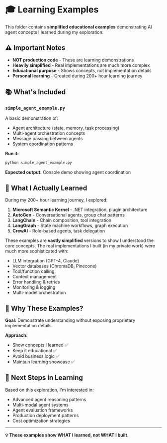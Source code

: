 # 🎓 Learning Examples

This folder contains **simplified educational examples** demonstrating AI agent concepts I learned during my exploration.

## ⚠️ Important Notes

- **NOT production code** - These are learning demonstrations
- **Heavily simplified** - Real implementations are much more complex
- **Educational purpose** - Shows concepts, not implementation details
- **Personal learning** - Created during 200+ hour learning journey

## 📚 What's Included

### `simple_agent_example.py`
A basic demonstration of:
- Agent architecture (state, memory, task processing)
- Multi-agent orchestration concepts
- Message passing between agents
- System coordination patterns

**Run it:**
```bash
python simple_agent_example.py
```

**Expected output:** Console demo showing agent coordination

## 🧠 What I Actually Learned

During my 200+ hour learning journey, I explored:

1. **Microsoft Semantic Kernel** - .NET integration, plugin architecture
2. **AutoGen** - Conversational agents, group chat patterns
3. **LangChain** - Chain composition, tool integration
4. **LangGraph** - State machine workflows, graph execution
5. **CrewAI** - Role-based agents, task delegation

These examples are **vastly simplified** versions to show I understood the core concepts. The real implementations I built (in my private work) were much more sophisticated with:
- LLM integration (GPT-4, Claude)
- Vector databases (ChromaDB, Pinecone)
- Tool/function calling
- Context management
- Error handling & retries
- Monitoring & logging
- Multi-model orchestration

## 🎯 Why These Examples?

**Goal:** Demonstrate understanding without exposing proprietary implementation details.

**Approach:** 
- Show concepts I learned ✅
- Keep it educational ✅
- Avoid business logic ✅
- Maintain learning showcase ✅

## 🚀 Next Steps in Learning

Based on this exploration, I'm interested in:
- Advanced agent reasoning patterns
- Multi-modal agent systems
- Agent evaluation frameworks
- Production deployment patterns
- Cost optimization strategies

---

**💡 These examples show WHAT I learned, not WHAT I built.**
